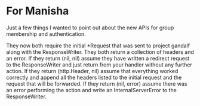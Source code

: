 # For Manisha

Just a few things I wanted to point out about the new APIs for group membership and authentication.

They now both require the initial *Request that was sent to project gandalf along with the ResponseWriter.
They both return a collection of headers and an error.
If they return (nil, nil) assume they have written a redirect request to the ResponseWriter and just return from your handler without any further action.
If they return (http.Header, nil) assume that everything worked correctly and append all the headers listed to the initial request and the request that will be forwarded.
If they return (nil, error) assume there was an error performing the action and write an InternalServerError to the ResponseWriter.
